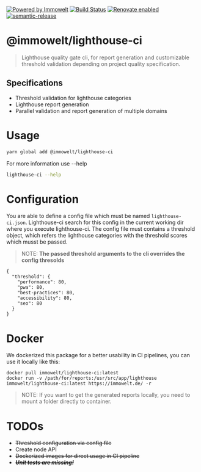[![Powered by Immowelt](https://img.shields.io/badge/powered%20by-immowelt-yellow.svg?colorB=ffb200)](https://stackshare.io/immowelt-group/)
[![Build Status](https://travis-ci.org/ImmoweltGroup/lighthouse-ci.svg?branch=master)](https://travis-ci.org/ImmoweltGroup/lighthouse-ci)
[![Renovate enabled](https://img.shields.io/badge/renovate-enabled-brightgreen.svg)](https://renovateapp.com/)
[![semantic-release](https://img.shields.io/badge/%20%20%F0%9F%93%A6%F0%9F%9A%80-semantic--release-e10079.svg)](https://github.com/semantic-release/semantic-release)

# @immowelt/lighthouse-ci

> Lighthouse quality gate cli, for report generation and customizable threshold validation depending on project quality specification.

## Specifications

* Threshold validation for lighthouse categories
* Lighthouse report generation
* Parallel validation and report generation of multiple domains

# Usage

```sh
yarn global add @immowelt/lighthouse-ci
```

For more information use --help

```sh
lighthouse-ci --help
```

# Configuration
You are able to define a config file which must be named `lighthouse-ci.json`. Lighthouse-ci search for this config in the current working dir where you execute lighthouse-ci. The config file must contains a threshold object, which refers the lighthouse categories with the threshold scores which musst be passed.

> NOTE: **The passed threshold arguments to the cli overrides the config thresolds**

```
{
  "threshold": {
    "performance": 80,
    "pwa": 80,
    "best-practices": 80,
    "accessibility": 80,
    "seo": 80
  }
}
```

# Docker

We dockerized this package for a better usability in CI pipelines, you can use it locally like this:
```
docker pull immowelt/lighthouse-ci:latest
docker run -v /path/for/reports:/usr/src/app/lighthouse immowelt/lighthouse-ci:latest https://immowelt.de/ -r
```

> NOTE: If you want to get the generated reports locally, you need to mount a folder directly to container.

# TODOs

* ~~Threshold configuration via config file~~
* Create node API
* ~~Dockerized images for direct usage in CI pipeline~~
* ~~***Unit tests are missing!***~~
